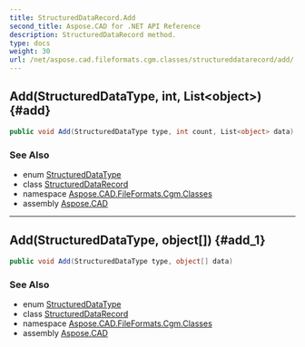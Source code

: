 ```yaml
---
title: StructuredDataRecord.Add
second_title: Aspose.CAD for .NET API Reference
description: StructuredDataRecord method. 
type: docs
weight: 30
url: /net/aspose.cad.fileformats.cgm.classes/structureddatarecord/add/
---
```

## Add(StructuredDataType, int, List&lt;object&gt;) {#add}

```csharp
public void Add(StructuredDataType type, int count, List<object> data)
```

### See Also

* enum [StructuredDataType](../../structureddatarecord.structureddatatype/)
* class [StructuredDataRecord](../)
* namespace [Aspose.CAD.FileFormats.Cgm.Classes](../../structureddatarecord/)
* assembly [Aspose.CAD](../../../)

---

## Add(StructuredDataType, object[]) {#add_1}

```csharp
public void Add(StructuredDataType type, object[] data)
```

### See Also

* enum [StructuredDataType](../../structureddatarecord.structureddatatype/)
* class [StructuredDataRecord](../)
* namespace [Aspose.CAD.FileFormats.Cgm.Classes](../../structureddatarecord/)
* assembly [Aspose.CAD](../../../)


